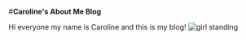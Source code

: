 #**Caroline's About Me Blog**

Hi everyone my name is Caroline and this is my blog!
![girl standing](me.JPG)
